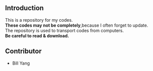 ## Introduction
This is a repository for my codes.  
**These codes may not be completely**,because I often forget to update.  
The repository is used to transport codes from computers.  
**Be careful to read & download.**  
## Contributor
- Bill Yang